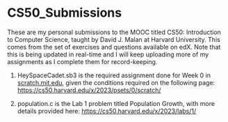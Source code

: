 # CS50_Submissions
These are my personal submissions to the MOOC titled CS50: Introduction to Computer Science, taught by David J. Malan at Harvard University. This comes from the set of exercises and questions available on edX. Note that this is being updated in real-time and I will keep uploading more of my assignments as I complete them for record-keeping.  

1. HeySpaceCadet.sb3 is the required assignment done for Week 0 in [scratch.mit.edu](url), given the conditions required on the following page: https://cs50.harvard.edu/x/2023/psets/0/scratch/

2. population.c is the Lab 1 problem titled Population Growth, with more details provided here: https://cs50.harvard.edu/x/2023/labs/1/



